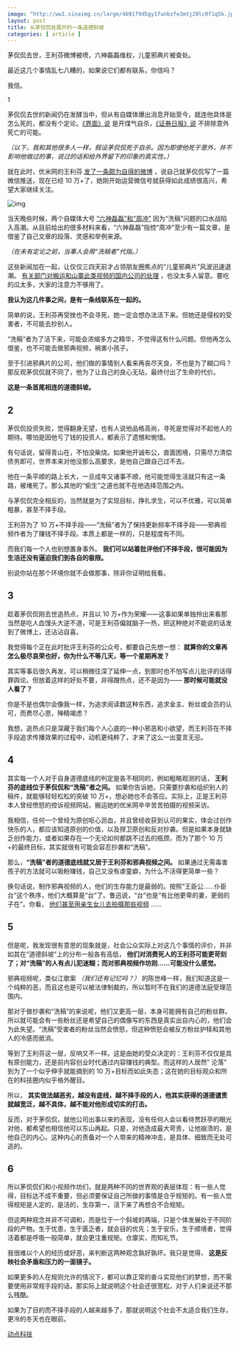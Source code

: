 ```yaml
---
image: "http://ww1.sinaimg.cn/large/4b91f9d5gy1funbzfe3mtj20lc0f1q5k.jpg"
layout: post
title: 从茅侃侃处展开的一条道德斜坡
categories: [ article ]
---
```


茅侃侃去世，王利芬微博被喷，六神磊磊维权，儿童邪典片被查处。

最近这几个事情乱七八糟的，如果说它们都有联系，你信吗？

我信。

1

茅侃侃去世的新闻仍在发酵当中，但从有自媒体爆出消息开始至今，就连他具体是怎么死的，都没有个定论。[《界面》说](http://www.jiemian.com/article/1904284.html) 是开煤气自杀，[《证券日报》说](http://www.ccstock.cn/gscy/qiyexinxi/2018-01-26/A1516899910345.html) 不排除意外死亡的可能。

*（以下，我和其他很多人一样，假设茅侃侃死于自杀。因为即使他死于意外，并不影响他做过的事，说过的话和给外界留下的印象的真实性。）*

就在此时，优米网的王利芬 [发了一条颇为自得的微博](http://ent.ifeng.com/a/20180126/43024844_0.shtml) ，说自己就茅侃侃写了一篇微信推送，现在已经 10 万+了，她刚开始运营微信号就获得如此成绩很高兴，希望大家继续关注。

![img](http://ww1.sinaimg.cn/large/4b91f9d5gy1funbyz2qi2j20an0gwq9h.jpg)

当天晚些时候，两个自媒体大号 [“六神磊磊”和“周冲”](http://www.bjnews.com.cn/opinion/2018/01/25/474040.html) 因为“洗稿”问题的口水战陷入高潮。从目前给出的很多材料来看，“六神磊磊”指控“周冲”至少有一篇文章，是借鉴了自己文章的段落、灵感和举例来源。

*（在未有定论之前，当事人会用“洗稿者”代指。）*

这些新闻加在一起，让仅仅三四天前才占领朋友圈焦点的“儿童邪典片”风波迅速退潮。 [有关部门对搬运和山寨此类视频的国内公司的处理](http://epaper.oeeee.com/epaper/A/html/2018-01/25/content_5976.htm#article) ，也没太多人留意。要吃的瓜太多，大家的注意力不够用了。

**我认为这几件事之间，是有一条线联系在一起的。**

简单的说，王利芬再受挫也不会寻死，她一定会想办法活下来。但她还是侵权的受害者，不可能去抄别人。

“洗稿”者为了活下来，可能会浓缩多方之精华，不觉得这有什么问题。但他再怎么借鉴，也不可能去做邪典视频，祸害小孩子。

至于引进邪典片的公司，他们做的事情别人看来再丧尽天良，不也是为了糊口吗？那反观茅侃侃就不同了，他为了让自己的良心无玷，最终付出了生命的代价。

**这是一条首尾相连的道德斜坡。**

## 2

茅侃侃投资失败，觉得翻身无望，也有人说他品格高尚，寻死是觉得对不起他人的期待。哪怕是因他亏了钱的投资人，都表示了遗憾和惋惜。

有句话说，留得青山在，不怕没柴烧。如果他开诚布公，直面困境，只需尽力清偿债务即可，世界本来对他没那么高要求，是他自己跟自己过不去。

他在一条平顺的路上长大，一旦成年又诸事不顺，他可能觉得生活就只有这一条路，被堵死了。那么其他的“偷生”之道也就不在他选择范围之内。

与茅侃侃完全相反的，当然就是为了实现目标，挣扎求生，可以不优雅，可以简单粗暴，甚至不择手段。

王利芬为了 10 万+不择手段——“洗稿”者为了保持更新频率不择手段——邪典视频作者为了赚钱不择手段。本质上都是一样的，只是程度有不同。

而我们每一个人也别想置身事外。 **我们可以站着批评他们不择手段，很可能因为生活还没有逼迫我们到各自的极限。**

别说你站在那个环境你就不会做那事，除非你证明给我看。

## 3

趁着茅侃侃刚去世追热点，并且以 10 万+作为荣耀——这事如果单独拎出来看那当然是吃人血馒头大逆不道，可是王利芬偏就脑子一热，把这种绝对不能说的话发到了微博上，还沾沾自喜。

我觉得每个正在此时批评王利芬的公众号，都要自己先想一想： **就算你的文章再怎么极尽哀荣也好，你为什么不等几天，等一个星期再发？**

其实等事后很久再发，可以稍微往深了延伸一点，到那时也不怕写点儿批评的话得罪舆论。但放着这样的好处不要，非得蹭热点，还不是因为—— **那时候可能就没人看了？**

你是不是也偶尔会像我一样，为追求阅读数这种东西，追求金主、粉丝或会员的认可，而费尽心思，殚精竭虑？

我想，追热点只是深藏于我们每个人心底的一种小邪恶和小欲望，而王利芬在不择手段追求传播效果的过程中，动机更纯粹了，才来了这么一出童言无忌。

## 4

其实每一个人对于自身道德底线的判定是各不相同的，例如粗略观测的话， **王利芬的底线位于茅侃侃和“洗稿”者之间。** 如果你告诉她，只需要抄袭和组织别人的稿件，就能够轻轻松松的突破 10 万+，想必她也不会答应。实际上，正是王利芬本人曾经愤怒的控诉视频网站，搬运她的优米网辛辛苦苦拍摄的视频采访。

我相信，任何一个曾经为原创呕心沥血，并且曾经收获到认可的果实，体会过创作快乐的人，都应该知道原创的价值，以及捍卫原创和反对抄袭。但是如果本身就缺乏创作能力，或者如果存在一个无论如何都跳不过去的瓶颈，而为了那个 10 万+的最终目标，其实就很有可能会容忍抄袭和“洗稿”。

那么，**“洗稿”者的道德底线就又居于王利芬和邪典视频之间。** 如果通过无需毒害孩子的方法就可以吸粉赚钱，自己又没有虐童癖，为什么不活得更简单一些？

换句话说，制作邪典视频的人，他们的生存能力是最弱的。按照“王臣公……仆臣台”这个秩序，他们大概算是“台”了。鲁迅说，“台”也是“有比他更卑的妻，更弱的子在”。你看， [他们甚至用亲生女儿去拍摄那些视频](http://epaper.bjnews.com.cn/html/2018-01/23/content_709583.htm) ……

## 5

但是呢，我发现很有意思的现象就是，社会公众实际上对这几个事情的评价，并非如其在“道德斜坡”上的分布一般各有高低， **他们对消费死人的王利芬可能更苛刻了；对“洗稿”的人有点儿犯迷糊；而对邪典视频作坊则……可能没什么感觉。**

邪典视频呢，类似江歌案 *（我们还有记忆吗？）* 的陈世峰一样，我们知道这是一个纯粹的恶，而且这也是可以被法律制裁的，所以暂时不在我们的道德法庭受理范围内。

那对于做抄袭和“洗稿”的来说呢，他们又更高一层，本身可能拥有自己的粉丝群。所以就可能会有一些粉丝还是希望自己的偶像写的东西是真实出自内心的，他们会为此失望。“洗稿”受害者的粉丝当然会愤怒，但这种愤怒会被反方粉丝护犊和其他人的冷感而抵消。

等到了王利芬这一层，反响又不一样。这是由她的受众决定的：王利芬不仅仅是具有原创能力，还是前内容创业时代通过内容赚钱的典型。而这样的人居然” 沦落” 到为了一个似乎伸手就能摘到的 10 万+目标而如此失态；这在她的目标观众和所在的科技圈内似乎格外醒目。

所以， **其实做法越恶劣，越没有底线，越不择手段的人，他其实获得的道德谴责就越宽泛，越不具体，越不能对他形成切实的打击。**

反而，对于茅侃侃，就他公司出事以来的表现，没有任何人会以看待贾跃亭的眼光对他，都希望也相信他可以东山再起。只是，对他造成最大苛责，让他崩溃的，是他自己的内心。这种内心的责备对一个人带来的精神冲击，是具体、细致而无处可逃的。

## 6

所以茅侃侃们和小视频作坊们，就是两种不同的世界观的表层体现：有一些人觉得，目标达不成不重要，但必须要保证自己所做的事情是合乎规矩的。有一些人觉得规矩是人定的，是活的，生存第一，活下来了再想合不合规矩。

但这两种观念并非不可调和，而是位于一个斜坡的两端，只是个体发展处于不同阶段的产物。生于忧患，生于匮乏者，就会目的优先；生于安乐，生于顺境者，觉得活着都是呼吸一般简单，就会更注重规矩。仓廪实，而知礼节。

我很难以个人的经历或好恶，来判断这两种观念孰好孰坏。我只是觉得， **这是反映社会矛盾和压力的一面镜子。**

如果更多的人在规则允许的情况下，都可以靠正常的奋斗实现他们的梦想，而不需要使用非常规手段的话，那实际上就说明这个社会还很宽松，对于人们来说还不那么残酷。

如果为了目的而不择手段的人越来越多了，那就说明这个社会不太适合我们生存，更冷的冬天也在眼前。

[动点科技](https://cn.technode.com/post/2018-01-26/hts-180126/)

